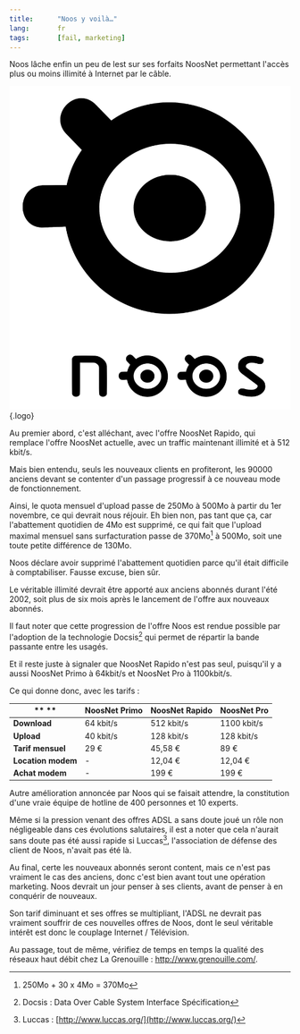 ```yaml
---
title:      "Noos y voilà…"
lang:       fr
tags:       [fail, marketing]
---
```


Noos lâche enfin un peu de lest sur ses forfaits NoosNet permettant l'accès plus ou moins illimité à Internet par le câble.

![](/assets/logos/noos.png){.logo}

Au premier abord, c'est alléchant, avec l'offre NoosNet Rapido, qui remplace l'offre NoosNet actuelle, avec un traffic maintenant illimité et à 512 kbit/s.

Mais bien entendu, seuls les nouveaux clients en profiteront, les 90000 anciens devant se contenter d'un passage progressif à ce nouveau mode de fonctionnement.

Ainsi, le quota mensuel d'upload passe de 250Mo à 500Mo à partir du 1er novembre, ce qui devrait nous réjouir. Eh bien non, pas tant que ça, car l'abattement quotidien de 4Mo est supprimé, ce qui fait que l'upload maximal mensuel sans surfacturation passe de 370Mo[^t1] à 500Mo, soit une toute petite différence de 130Mo.

Noos déclare avoir supprimé l'abattement quotidien parce qu'il était difficile à comptabiliser. Fausse excuse, bien sûr.

Le véritable illimité devrait être apporté aux anciens abonnés durant l'été 2002, soit plus de six mois après le lancement de l'offre aux nouveaux abonnés.

Il faut noter que cette progression de l'offre Noos est rendue possible par l'adoption de la technologie Docsis[^t2] qui permet de répartir la bande passante entre les usagés.

Et il reste juste à signaler que NoosNet Rapido n'est pas seul, puisqu'il y a aussi NoosNet Primo à 64kbit/s et NoosNet Pro à 1100kbit/s.

Ce qui donne donc, avec les tarifs :

| ** **              | **NoosNet Primo** | **NoosNet Rapido** | **NoosNet Pro** |
|--------------------|-------------------|--------------------|-----------------|
| **Download**       | 64 kbit/s         | 512 kbit/s         | 1100 kbit/s     |
| **Upload**         | 40 kbit/s         | 128 kbit/s         | 128 kbit/s      |
| **Tarif mensuel**  | 29 €              | 45,58 €            | 89 €            |
| **Location modem** | -                 | 12,04 €            | 12,04 €         |
| **Achat modem**    | -                 | 199 €              | 199 €           |

Autre amélioration annoncée par Noos qui se faisait attendre, la constitution d'une vraie équipe de hotline de 400 personnes et 10 experts.

Même si la pression venant des offres ADSL a sans doute joué un rôle non négligeable dans ces évolutions salutaires, il est a noter que cela n'aurait sans doute pas été aussi rapide si Luccas[^t3], l'association de défense des client de Noos, n'avait pas été là.

Au final, certe les nouveaux abonnés seront content, mais ce n'est pas vraiment le cas des anciens, donc c'est bien avant tout une opération marketing. Noos devrait un jour penser à ses clients, avant de penser à en conquérir de nouveaux.

Son tarif diminuant et ses offres se multipliant, l'ADSL ne devrait pas vraiment souffrir de ces nouvelles offres de Noos, dont le seul véritable intérêt est donc le couplage Internet / Télévision.

Au passage, tout de même, vérifiez de temps en temps la qualité des réseaux haut débit chez La Grenouille : <http://www.grenouille.com/>.



[^t1]: 250Mo + 30 x 4Mo = 370Mo

[^t2]: Docsis : Data Over Cable System Interface Spécification

[^t3]: Luccas : [http://www.luccas.org/](http://www.luccas.org/)
